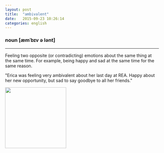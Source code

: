 ```yaml
---
layout: post
title:  "ambivalent"
date:   2015-09-23 10:26:14
categories: english
---
```

### noun [æmˈbɪv ə lənt]
-----------

Feeling two opposite (or contradicting) emotions about the same thing at the same time. For example, being happy and sad at the same time for the same reason.

"Erica was feeling very ambivalent about her last day at REA. Happy about her new opportunity, but sad to say goodbye to all her friends."

<img width='200' src="/wombats-learning/images/goodbye.jpg"/>